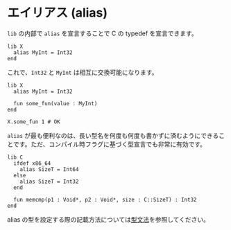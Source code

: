 # エイリアス (alias)

`lib` の内部で `alias` を宣言することで C の typedef を宣言できます。

```crystal
lib X
  alias MyInt = Int32
end
```

これで、`Int32` と `MyInt` は相互に交換可能になります。

```crystal
lib X
  alias MyInt = Int32

  fun some_fun(value : MyInt)
end

X.some_fun 1 # OK
```

`alias` が最も便利なのは、長い型名を何度も何度も書かずに済むようにできることです。ただ、コンパイル時フラグに基づく型宣言でも非常に有効です。

```crystal
lib C
  ifdef x86_64
    alias SizeT = Int64
  else
    alias SizeT = Int32
  end

  fun memcmp(p1 : Void*, p2 : Void*, size : C::SizeT) : Int32
end
```

alias の型を設定する際の記載方法については[型文法](../type_grammar.html)を参照してください。
